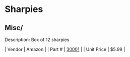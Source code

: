 # Sharpies
## Misc/
Description: 	Box of 12 sharpies 

| Vendor | Amazon | 
| Part # | [30001](http://www.amazon.com/Sharpie-Point-Permanent-Markers-30001/dp/B00006IFHD/ref=sr_1_1?s=office-products&ie=UTF8&qid=1446016324&sr=1-1&keywords=sharpies) | 
| Unit Price | $5.99 | 
